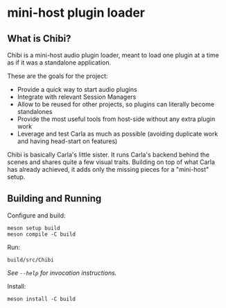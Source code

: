 # mini-host plugin loader

What is Chibi?
---------------

Chibi is a mini-host audio plugin loader, meant to load one plugin at a time as if it was a standalone application.

These are the goals for the project:
 - Provide a quick way to start audio plugins
 - Integrate with relevant Session Managers
 - Allow to be reused for other projects, so plugins can literally become standalones
 - Provide the most useful tools from host-side without any extra plugin work
 - Leverage and test Carla as much as possible (avoiding duplicate work and having head-start on features)

Chibi is basically Carla's little sister.
It runs Carla's backend behind the scenes and shares quite a few visual traits.
Building on top of what Carla has already achieved, it adds only the missing pieces for a "mini-host" setup.

Building and Running
--------------------

Configure and build:

    meson setup build
    meson compile -C build

Run:

    build/src/Chibi

*See `--help` for invocation instructions.*

Install:

    meson install -C build
